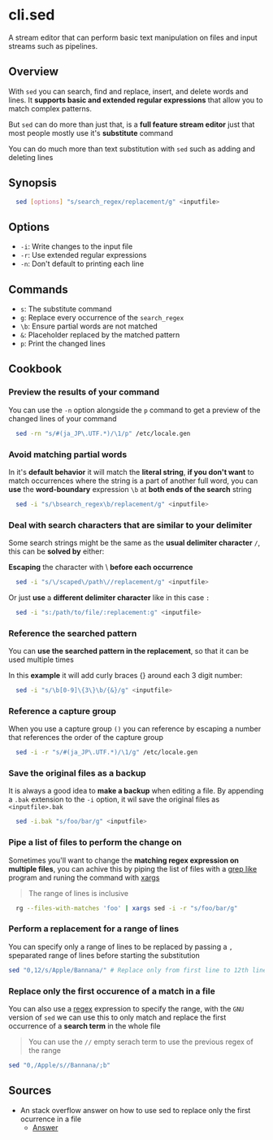 # cli.sed

A stream editor that can perform basic text manipulation on files and input
streams such as pipelines.

## Overview

With `sed` you can search, find and replace, insert, and delete words and
lines. It **supports basic and extended regular expressions** that allow you to
match complex patterns.

But `sed` can do more than just that, is a **full feature stream editor** just
that most people mostly use it's **substitute** command

You can do much more than text substitution with `sed` such as adding and
deleting lines

## Synopsis

```sh
  sed [options] "s/search_regex/replacement/g" <inputfile>
```

## Options

- `-i`: Write changes to the input file
- `-r`: Use extended regular expressions
- `-n`: Don't default to printing each line

## Commands

- `s`: The substitute command
- `g`: Replace every occurrence of the `search_regex`
- `\b`: Ensure partial words are not matched
- `&`: Placeholder replaced by the matched pattern
- `p`: Print the changed lines

## Cookbook

### Preview the results of your command

You can use the `-n` option alongside the `p` command to get a preview of the
changed lines of your command

```sh
  sed -rn "s/#(ja_JP\.UTF.*)/\1/p" /etc/locale.gen
```

### Avoid matching partial words

In it's **default behavior** it will match the **literal string**, **if you
don't want** to match occurrences where the string is a part of another full
word, you can **use** the **word-boundary** expression `\b` at **both ends of
the search** string

```sh
  sed -i "s/\bsearch_regex\b/replacement/g" <inputfile>
```

### Deal with search characters that are similar to your delimiter

Some search strings might be the same as the **usual delimiter character** `/`,
this can be **solved by** either:

**Escaping** the character with \ **before each occurrence**

```sh
  sed -i "s/\/scaped\/path\//replacement/g" <inputfile>
```

Or just **use** a **different delimiter character** like in this case `:`

```sh
  sed -i "s:/path/to/file/:replacement:g" <inputfile>
```

### Reference the searched pattern

You can **use the searched pattern in the replacement**, so that it can be used
multiple times

In this **example** it will add curly braces {} around each 3 digit number:

```sh
  sed -i "s/\b[0-9]\{3\}\b/{&}/g" <inputfile>
```

### Reference a capture group

When you use a capture group `()` you can reference by escaping a number that
references the order of the capture group

```sh
  sed -i -r "s/#(ja_JP\.UTF.*)/\1/g" /etc/locale.gen
```

### Save the original files as a backup

It is always a good idea to **make a backup** when editing a file. By appending
a `.bak` extension to the `-i` option, it wil save the original files as
`<inputfile>.bak`

```sh
  sed -i.bak "s/foo/bar/g" <inputfile>
```

### Pipe a list of files to perform the change on

Sometimes you'll want to change the **matching regex expression on multiple files**,
you can achive this by piping the list of files with a [grep like](./pgbs.md) program
and runing the command with [xargs](./b9tn.md) 

> The range of lines is inclusive

```sh
  rg --files-with-matches 'foo' | xargs sed -i -r "s/foo/bar/g"
```

### Perform a replacement for a range of lines

You can specify only a range of lines to be replaced by passing a `,` speparated
range of lines before starting the substitution

```sh
sed "0,12/s/Apple/Bannana/" # Replace only from first line to 12th line
```

### Replace only the first occurence of a match in a file

You can also use a [regex](./cbw4.md) expression to specify the range, with the
`GNU` version of `sed` we can use this to only match and replace the first
occurrence of a **search term** in the whole file

> You can use the `//` empty serach term to use the previous regex of
> the range

```sh
sed "0,/Apple/s//Bannana/;b"
```

## Sources

- An stack overflow answer on how to use sed to replace only the first ocurrence in a file 
  - [Answer](https://stackoverflow.com/questions/148451/how-to-use-sed-to-replace-only-the-first-occurrence-in-a-file)
